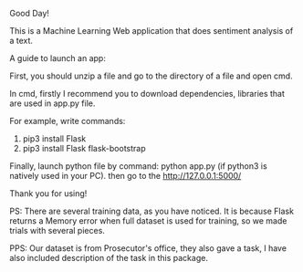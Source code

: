 Good Day!

This is a Machine Learning Web application that does sentiment analysis of a text.

A guide to launch an app:

First, you should unzip a file and go to the directory of a file and open cmd.

In cmd, firstly I recommend you to download dependencies, libraries that are used in app.py file.

For example, write commands:

1. pip3 install Flask
2. pip3 install Flask flask-bootstrap

Finally, launch python file by command:
python app.py (if python3 is natively used in your PC).
then go to the http://127.0.0.1:5000/

Thank you for using!

PS: There are several training data, as you have noticed. It is because Flask returns a Memory error 
when full dataset is used for training, so we made trials with several pieces.

PPS: Our dataset is from Prosecutor's office, they also gave a task, I have also included description of the task in this package.
